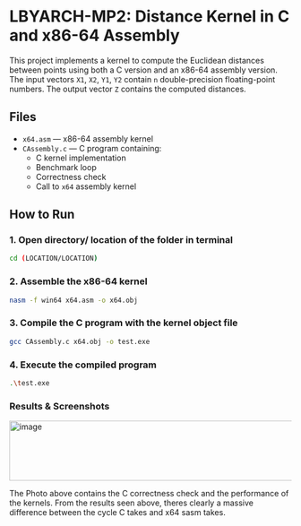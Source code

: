 # LBYARCH-MP2: Distance Kernel in C and x86-64 Assembly

This project implements a kernel to compute the Euclidean distances between points using both a C version and an x86-64 assembly version. The input vectors `X1`, `X2`, `Y1`, `Y2` contain `n` double-precision floating-point numbers. The output vector `Z` contains the computed distances.

## Files
- `x64.asm` — x86-64 assembly kernel
- `CAssembly.c` — C program containing:
  - C kernel implementation
  - Benchmark loop
  - Correctness check
  - Call to `x64` assembly kernel

## How to Run
### 1. Open directory/ location of the folder in terminal
```bash
cd (LOCATION/LOCATION)
```
### 2. Assemble the x86-64 kernel
```bash
nasm -f win64 x64.asm -o x64.obj
```
### 3. Compile the C program with the kernel object file
```bash
gcc CAssembly.c x64.obj -o test.exe
```
### 4. Execute the compiled program
```bash
.\test.exe
```


### Results & Screenshots
<img width="632" height="107" alt="image" src="https://github.com/user-attachments/assets/88398c4e-5e7b-42b1-abf9-dc08624039c4" />

The Photo above contains the C correctness check and the performance of the kernels. From the results seen above, theres clearly a massive difference between the cycle C takes and x64 sasm takes.
